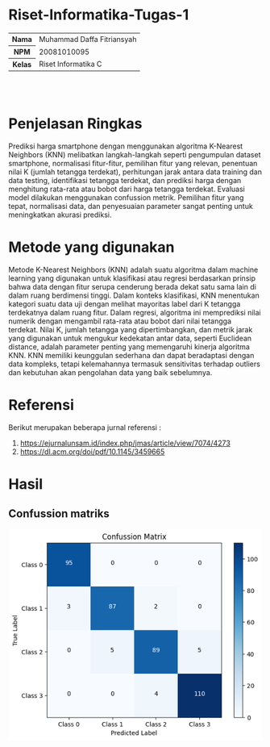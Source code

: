 # Riset-Informatika-Tugas-1
<table>
  <tr>
    <th>Nama</th>
    <td>Muhammad Daffa Fitriansyah</td>
  </tr>
  <tr>
    <th>NPM</th>
    <td>20081010095</td>
  </tr>
  <tr>
    <th>Kelas</th>
    <td>Riset Informatika C</td>
  </tr>
</table><br><br>

# Penjelasan Ringkas 
Prediksi harga smartphone dengan menggunakan algoritma K-Nearest Neighbors (KNN) melibatkan langkah-langkah seperti pengumpulan dataset smartphone, normalisasi fitur-fitur, pemilihan fitur yang relevan, penentuan nilai K (jumlah tetangga terdekat), perhitungan jarak antara data training dan data testing, identifikasi tetangga terdekat, dan prediksi harga dengan menghitung rata-rata atau bobot dari harga tetangga terdekat. Evaluasi model dilakukan menggunakan confussion metrik. Pemilihan fitur yang tepat, normalisasi data, dan penyesuaian parameter sangat penting untuk meningkatkan akurasi prediksi.
# Metode yang digunakan
Metode K-Nearest Neighbors (KNN) adalah suatu algoritma dalam machine learning yang digunakan untuk klasifikasi atau regresi berdasarkan prinsip bahwa data dengan fitur serupa cenderung berada dekat satu sama lain di dalam ruang berdimensi tinggi. Dalam konteks klasifikasi, KNN menentukan kategori suatu data uji dengan melihat mayoritas label dari K tetangga terdekatnya dalam ruang fitur. Dalam regresi, algoritma ini memprediksi nilai numerik dengan mengambil rata-rata atau bobot dari nilai tetangga terdekat. Nilai K, jumlah tetangga yang dipertimbangkan, dan metrik jarak yang digunakan untuk mengukur kedekatan antar data, seperti Euclidean distance, adalah parameter penting yang memengaruhi kinerja algoritma KNN. KNN memiliki keunggulan sederhana dan dapat beradaptasi dengan data kompleks, tetapi kelemahannya termasuk sensitivitas terhadap outliers dan kebutuhan akan pengolahan data yang baik sebelumnya.
# Referensi
Berikut merupakan beberapa jurnal referensi :
1. https://ejurnalunsam.id/index.php/jmas/article/view/7074/4273
2. https://dl.acm.org/doi/pdf/10.1145/3459665
# Hasil
<h2>Confussion matriks</h2>
<img src="https://github.com/daledaley/Riset-Informatika-Tugas-1/blob/main/Image/Confussion%20Matriks.png">
